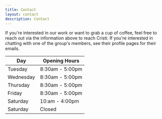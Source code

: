 ```yaml
---
title: Contact
layout: contact
description: Contact
---
```


If you're interested in our work or want to grab a cup of coffee, feel free to reach out via the information above to reach Cristi. If you're interested in chatting with one of the group's members, see their profile pages for their emails.


| Day       | Opening Hours   |
| --------- | --------------- |
| Tuesday   | 8:30am - 5:00pm |
| Wednesday | 8:30am - 5:00pm |
| Thursday  | 8:30am - 5:00pm |
| Friday    | 8:30am - 5:00pm |
| Saturday  | 10:am - 4:00pm  |
| Saturday  | Closed          |
